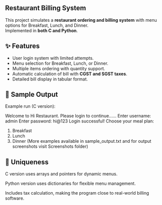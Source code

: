 ## Restaurant Billing System  

This project simulates a **restaurant ordering and billing system** with menu options for Breakfast, Lunch, and Dinner.  
Implemented in **both C and Python**.  


## ✨ Features  
- User login system with limited attempts.  
- Menu selection for Breakfast, Lunch, or Dinner.  
- Multiple items ordering with quantity support.  
- Automatic calculation of bill with **CGST and SGST taxes**.  
- Detailed bill display in tabular format. 


## 📖 Sample Output
Example run (C version):

Welcome to Hi Restaurant.
Please login to continue......
Enter username: admin
Enter password: hi@123
Login successful!
Choose your meal plan:
1. Breakfast
2. Lunch
3. Dinner
(More examples available in sample_output.txt and for output screenshots visit Screenshots folder)


## 🔑 Uniqueness

C version uses arrays and pointers for dynamic menus.

Python version uses dictionaries for flexible menu management.

Includes tax calculation, making the program close to real-world billing software.